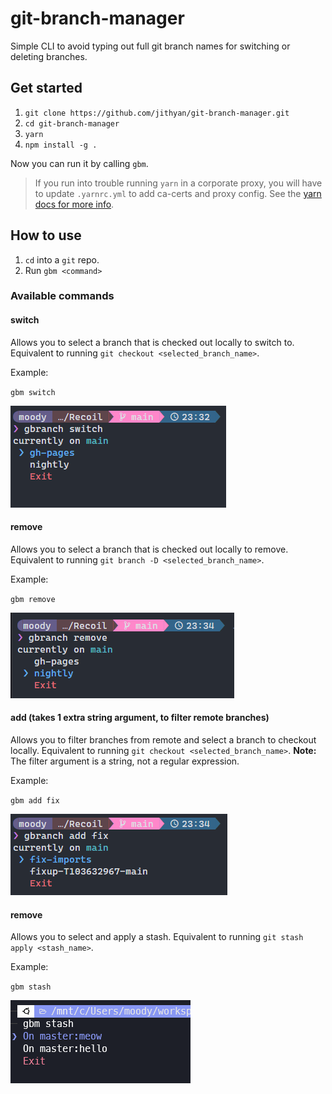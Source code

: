 # git-branch-manager

Simple CLI to avoid typing out full git branch names for switching or deleting branches.

## Get started

1. `git clone https://github.com/jithyan/git-branch-manager.git`
2. `cd git-branch-manager`
3. `yarn`
4. `npm install -g .`

Now you can run it by calling `gbm`.

> If you run into trouble running `yarn` in a corporate proxy, you will have to update `.yarnrc.yml` to add ca-certs and proxy config. See the [yarn docs for more info](https://yarnpkg.com/configuration/yarnrc).

## How to use

1. `cd` into a `git` repo.
2. Run `gbm <command>`

### Available commands

#### switch

Allows you to select a branch that is checked out locally to switch to. Equivalent to running `git checkout <selected_branch_name>`.

Example:

`gbm switch`

![switch example](./img/switch.png)

#### remove

Allows you to select a branch that is checked out locally to remove. Equivalent to running `git branch -D <selected_branch_name>`.

Example:

`gbm remove`

![remove example](./img/remove.png)

#### add (takes 1 extra string argument, to filter remote branches)

Allows you to filter branches from remote and select a branch to checkout locally. Equivalent to running `git checkout <selected_branch_name>`.
**Note:** The filter argument is a string, not a regular expression.

Example:

`gbm add fix`

![add example](./img/add.png)

#### remove

Allows you to select and apply a stash. Equivalent to running `git stash apply <stash_name>`.

Example:

`gbm stash`

![stash example](./img/stash.png)
